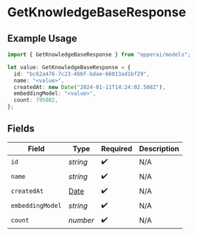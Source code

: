 # GetKnowledgeBaseResponse

## Example Usage

```typescript
import { GetKnowledgeBaseResponse } from "opperai/models";

let value: GetKnowledgeBaseResponse = {
  id: "bc62a476-7c23-4b6f-bdae-66013ad1bf29",
  name: "<value>",
  createdAt: new Date("2024-01-11T14:24:02.508Z"),
  embeddingModel: "<value>",
  count: 795082,
};
```

## Fields

| Field                                                                                         | Type                                                                                          | Required                                                                                      | Description                                                                                   |
| --------------------------------------------------------------------------------------------- | --------------------------------------------------------------------------------------------- | --------------------------------------------------------------------------------------------- | --------------------------------------------------------------------------------------------- |
| `id`                                                                                          | *string*                                                                                      | :heavy_check_mark:                                                                            | N/A                                                                                           |
| `name`                                                                                        | *string*                                                                                      | :heavy_check_mark:                                                                            | N/A                                                                                           |
| `createdAt`                                                                                   | [Date](https://developer.mozilla.org/en-US/docs/Web/JavaScript/Reference/Global_Objects/Date) | :heavy_check_mark:                                                                            | N/A                                                                                           |
| `embeddingModel`                                                                              | *string*                                                                                      | :heavy_check_mark:                                                                            | N/A                                                                                           |
| `count`                                                                                       | *number*                                                                                      | :heavy_check_mark:                                                                            | N/A                                                                                           |